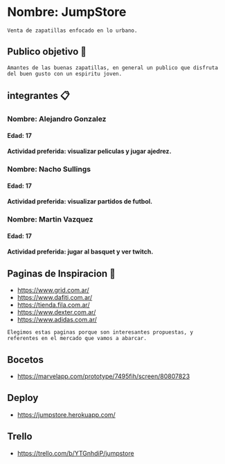 # Nombre: JumpStore
```
Venta de zapatillas enfocado en lo urbano.
```
## Publico objetivo 🚀
``` 
Amantes de las buenas zapatillas, en general un publico que disfruta del buen gusto con un espiritu joven. 
```
## integrantes 📋
### Nombre: Alejandro Gonzalez
#### Edad: 17
#### Actividad preferida: visualizar peliculas y jugar ajedrez.
### Nombre: Nacho Sullings
#### Edad: 17
#### Actividad preferida: visualizar partidos de futbol.
### Nombre: Martin Vazquez
#### Edad: 17
#### Actividad preferida: jugar al basquet y ver twitch.
## Paginas de Inspiracion 📖
* https://www.grid.com.ar/
* https://www.dafiti.com.ar/
* https://tienda.fila.com.ar/
* https://www.dexter.com.ar/
* https://www.adidas.com.ar/
```
Elegimos estas paginas porque son interesantes propuestas, y referentes en el mercado que vamos a abarcar.
```
## Bocetos
* https://marvelapp.com/prototype/7495fih/screen/80807823

## Deploy
* https://jumpstore.herokuapp.com/

## Trello
* https://trello.com/b/YTGnhdiP/jumpstore
